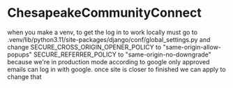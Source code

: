 # ChesapeakeCommunityConnect
when you make a venv, to get the log in to work locally must go to .venv/lib/python3.11/site-packages/django/conf/global_settings.py and change 
SECURE_CROSS_ORIGIN_OPENER_POLICY to "same-origin-allow-popups"
SECURE_REFERRER_POLICY to "same-origin-no-downgrade"
because we're in production mode according to google only approved emails can log in with google. once site is closer to finished we can apply to change that
